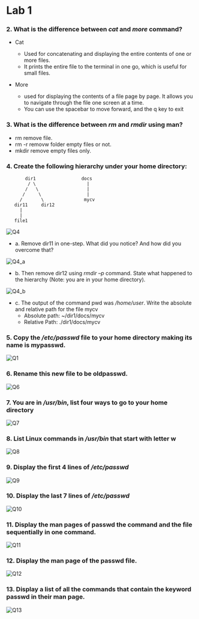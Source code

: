 # Lab 1 

### 2. What is the difference between _**cat**_ and _**more**_  command?
-  Cat
   -  Used for concatenating and displaying the entire contents of one or more files.
   -  It prints the entire file to the terminal in one go, which is useful for small files.

- More
   -  used for displaying the contents of a file page by page. It allows you to navigate through the file one screen at a time.
   -  You can use the spacebar to move forward, and the q key to exit

### 3. What is the difference between _**rm**_ and _**rmdir**_ using man?
- rm remove file.
- rm -r removw folder empty files or not.
- mkdir remove empty files only.

### 4. Create the following hierarchy under your home directory:
           dir1                 docs
            / \                   |
           /   \                  |
          /     \                 |
         /       \               mycv
       dir11     dir12 
         |
         |
       file1
  
  
![Q4](q4)

  - a. Remove dir11 in one-step. What did you notice? And how did you overcome that?
    
  ![Q4_a](q4_a)
  
  - b. Then remove dir12 using _rmdir –p_ command. State what happened to the hierarchy (Note: you are in your home directory).
    
  ![Q4_b](q4_b)
  
  - c. The output of the command pwd was _/home/user_. Write the absolute and relative path for the file mycv
      - Absolute path: ~/dir1/docs/mycv
      - Relative Path: ./dir1/docs/mycv
  
### 5. Copy the _/etc/passwd_ file to your home directory making its name is mypasswd.
![Q1](q5)

### 6. Rename this new file to be oldpasswd.
![Q6](q6)

### 7. You are in _/usr/bin_, list four ways to go to your home directory
![Q7](q7)

### 8. List Linux commands in _/usr/bin_ that start with letter w
![Q8](q8)

### 9. Display the first 4 lines of _/etc/passwd_
![Q9](q9)

### 10. Display the last 7 lines of _/etc/passwd_
![Q10](q10)

### 11. Display the man pages of passwd the command and the file sequentially in one command.
![Q11](q11)


### 12. Display the man page of the passwd file.
![Q12](q12)


### 13. Display a list of all the commands that contain the keyword passwd in their man page.
![Q13](q13)
